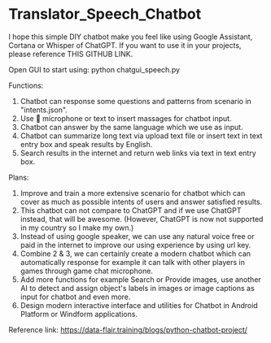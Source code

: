 # Translator_Speech_Chatbot
I hope this simple DIY chatbot make you feel like using Google Assistant, Cortana or Whisper of ChatGPT. If you want to use it in your projects, please reference THIS GITHUB LINK.

Open GUI to start using: python chatgui_speech.py

Functions: 
1. Chatbot can response some questions and patterns from scenario in "intents.json".
2. Use 🎤 microphone or text to insert massages for chatbot input.
3. Chatbot can answer by the same language which we use as input.
4. Chatbot can summarize long text via upload text file or insert text in text entry box and speak results by English.
5. Search results in the internet and return web links via text in text entry box.

Plans:
1. Improve and train a more extensive scenario for chatbot which can cover as much as possible intents of users and answer satisfied results.
2. This chatbot can not compare to ChatGPT and if we use ChatGPT instead, that will be awesome. (However, ChatGPT is now not supported in my country so I make my own.)
3. Instead of using google speaker, we can use any natural voice free or paid in the internet to improve our using experience by using url key.
4. Combine 2 & 3, we can certainly create a modern chatbot which can automatically response for example it can talk with other players in games through game chat microphone.
5. Add more functions for example Search or Provide images, use another AI to detect and assign object's labels in images or image captions as input for chatbot and even more.
6. Design modern interactive interface and utilities for Chatbot in Android Platform or Windform applications. 

Reference link:
https://data-flair.training/blogs/python-chatbot-project/
